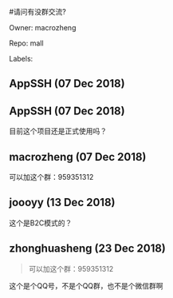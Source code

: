#请问有没群交流?

Owner: macrozheng

Repo: mall

Labels: 

## AppSSH (07 Dec 2018)



## AppSSH (07 Dec 2018)

目前这个项目还是正式使用吗？

## macrozheng (07 Dec 2018)

可以加这个群：959351312

## joooyy (13 Dec 2018)

这个是B2C模式的？

## zhonghuasheng (23 Dec 2018)

> 可以加这个群：959351312

这个是个QQ号，不是个QQ群，也不是个微信群啊

